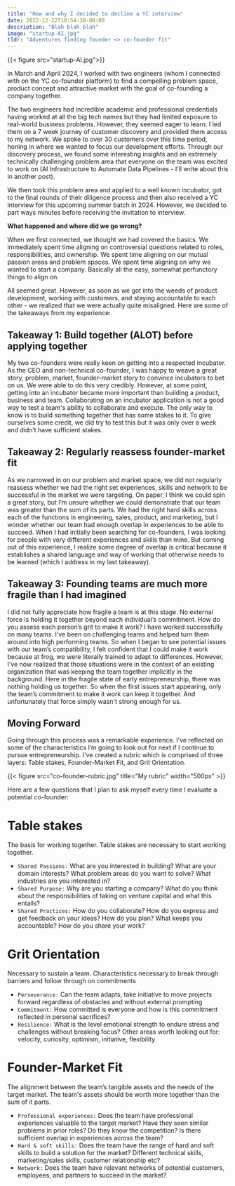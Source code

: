 ```yaml
---
title: "How and why I decided to decline a YC interview"
date: 2022-12-22T18:54:38-08:00
description: "Blah blah blah"
image: "startup-AI.jpg"
tldr: "Adventures finding founder <> co-founder fit"
---
```


{{< figure src="startup-AI.jpg">}}

In March and April 2024, I worked with two engineers (whom I connected with on the YC co-founder platform) to find a compelling problem space, product concept and attractive market with the goal of co-founding a company together.

The two engineers had incredible academic and professional credentials having worked at all the big tech names but they had limited exposure to real-world business problems. However, they seemed eager to learn. I led them on a 7 week journey of customer discovery and provided them access to my network. We spoke to over 30 customers over this time period, honing in where we wanted to focus our development efforts. Through our discovery process, we found some interesting insights and an extremely technically challenging problem area that everyone on the team was excited to work on (AI Infrastructure to Automate Data Pipelines - I'll write about this in another post).

We then took this problem area and applied to a well known incubator, got to the final rounds of their diligence process and then also received a YC interview for this upcoming summer batch in 2024. However, we decided to part ways minutes before receiving the invitation to interview.

**What happened and where did we go wrong?**

When we first connected, we thought we had covered the basics. We immediately spent time aligning on controversial questions related to roles, responsibilities, and ownership. We spent time aligning on our mutual passion areas and problem spaces. We spent time aligning on why we wanted to start a company. Basically all the easy, somewhat perfunctory things to align on.

All seemed great. However, as soon as we got into the weeds of product development, working with customers, and staying accountable to each other - we realized that we were actually quite misaligned. Here are some of the takeaways from my experience:
 
## Takeaway 1: Build together (ALOT) before applying together

My two co-founders were really keen on getting into a respected incubator. As the CEO and non-technical co-founder, I was happy to weave a great story, problem, market, founder-market story to convince incubators to bet on us. We were able to do this very credibly. However, at some point, getting into an incubator became more important than building a product, business and team. Collaborating on an incubator application is not a good way to test a team's ability to collaborate and execute. The only way to know is to build something together that has some stakes to it. To give ourselves some credit, we did try to test this but it was only over a week and didn’t have sufficient stakes. 

## Takeaway 2: Regularly reassess founder-market fit 

As we narrowed in on our problem and market space, we did not regularly reassess whether we had the right set experiences, skills and network to be successful in the market we were targeting. On paper, I think we could spin a great story, but I’m unsure whether we could demonstrate that our team was greater than the sum of its parts. We had the right hard skills across each of the functions in engineering, sales, product, and marketing, but I wonder whether our team had enough overlap in experiences to be able to succeed. When I had initially been searching for co-founders, I was looking for people with very different experiences and skills than mine. But coming out of this experience, I realize some degree of overlap is critical because it establishes a shared language and way of working that otherwise needs to be learned (which I address in my last takeaway).

## Takeaway 3: Founding teams are much more fragile than I had imagined

I did not fully appreciate how fragile a team is at this stage. No external force is holding it together beyond each individual’s commitment. How do you assess each person’s grit to make it work? I have worked successfully on many teams. I’ve been on challenging teams and helped turn them around into high performing teams. So when I began to see potential issues with our team’s compatibility, I felt confident that I could make it work because at frog, we were literally trained to adapt to differences. However, I’ve now realized that those situations were in the context of an existing organization that was keeping the team together implicitly in the background. Here in the fragile state of early entrepreneurship, there was nothing holding us together. So when the first issues start appearing, only the team’s commitment to make it work can keep it together. And unfortunately that force simply wasn't strong enough for us.

## Moving Forward

Going through this process was a remarkable experience. I’ve reflected on some of the characteristics I’m going to look out for next if I continue to pursue entrepreneurship. I've created a rubric which is comprised of three layers: Table stakes, Founder-Market Fit, and Grit Orientation.

{{< figure src="co-founder-rubric.jpg" title="My rubric" width="500px" >}}

Here are a few questions that I plan to ask myself every time I evaluate a potential co-founder:

# Table stakes
The basis for working together. Table stakes are necessary to start working together.
- `Shared Passions:` What are you interested in building? What are your domain interests? What problem areas do you want to solve? What industries are you interested in?
- `Shared Purpose:` Why are you starting a company? What do you think about the responsibilities of taking on venture capital and what this entails?
- `Shared Practices:` How do you collaborate? How do you express and get feedback on your ideas? How do you plan? What keeps you accountable? How do you share your work?

# Grit Orientation 
Necessary to sustain a team. Characteristics necessary to break through barriers and follow through on commitments 
- `Perseverance:` Can the team adapts, take initiative to move projects forward regardless of obstacles and without external prompting
- `Commitment:` How committed is everyone and how is this commitment reflected in personal sacrifices?
- `Resilience:` What is the level emotional strength to endure stress and challenges without breaking focus?
Other areas worth looking out for: velocity, curiosity, optimism, initiative, flexibility

# Founder-Market Fit
The alignment between the team’s tangible assets and the needs of the target market. The team's assets should be worth more together than the sum of it parts. 
- `Professional experiences:` Does the team have professional experiences valuable to the target market? Have they seen similar problems in prior roles? Do they know the competition? Is there sufficient overlap in experiences across the team?
- `Hard & soft skills:` Does the team have the range of hard and soft skills to build a solution for the market? Different technical skills, marketing/sales skills, customer relationship etc?
- `Network:` Does the team have relevant networks of potential customers, employees, and partners to succeed in the market? 

 
